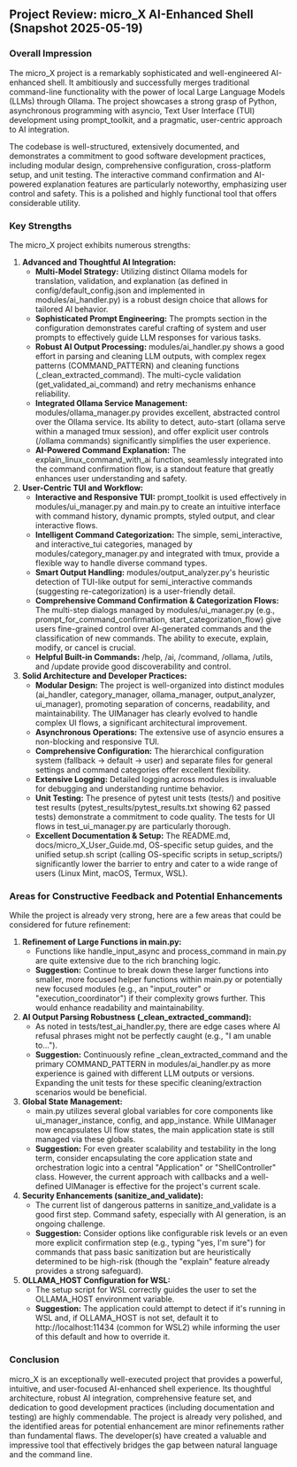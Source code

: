## **Project Review: micro\_X AI-Enhanced Shell (Snapshot 2025-05-19)**

### **Overall Impression**

The micro\_X project is a remarkably sophisticated and well-engineered AI-enhanced shell. It ambitiously and successfully merges traditional command-line functionality with the power of local Large Language Models (LLMs) through Ollama. The project showcases a strong grasp of Python, asynchronous programming with asyncio, Text User Interface (TUI) development using prompt\_toolkit, and a pragmatic, user-centric approach to AI integration.

The codebase is well-structured, extensively documented, and demonstrates a commitment to good software development practices, including modular design, comprehensive configuration, cross-platform setup, and unit testing. The interactive command confirmation and AI-powered explanation features are particularly noteworthy, emphasizing user control and safety. This is a polished and highly functional tool that offers considerable utility.

### **Key Strengths**

The micro\_X project exhibits numerous strengths:

1. **Advanced and Thoughtful AI Integration:**  
   * **Multi-Model Strategy:** Utilizing distinct Ollama models for translation, validation, and explanation (as defined in config/default\_config.json and implemented in modules/ai\_handler.py) is a robust design choice that allows for tailored AI behavior.  
   * **Sophisticated Prompt Engineering:** The prompts section in the configuration demonstrates careful crafting of system and user prompts to effectively guide LLM responses for various tasks.  
   * **Robust AI Output Processing:** modules/ai\_handler.py shows a good effort in parsing and cleaning LLM outputs, with complex regex patterns (COMMAND\_PATTERN) and cleaning functions (\_clean\_extracted\_command). The multi-cycle validation (get\_validated\_ai\_command) and retry mechanisms enhance reliability.  
   * **Integrated Ollama Service Management:** modules/ollama\_manager.py provides excellent, abstracted control over the Ollama service. Its ability to detect, auto-start (ollama serve within a managed tmux session), and offer explicit user controls (/ollama commands) significantly simplifies the user experience.  
   * **AI-Powered Command Explanation:** The explain\_linux\_command\_with\_ai function, seamlessly integrated into the command confirmation flow, is a standout feature that greatly enhances user understanding and safety.  
2. **User-Centric TUI and Workflow:**  
   * **Interactive and Responsive TUI:** prompt\_toolkit is used effectively in modules/ui\_manager.py and main.py to create an intuitive interface with command history, dynamic prompts, styled output, and clear interactive flows.  
   * **Intelligent Command Categorization:** The simple, semi\_interactive, and interactive\_tui categories, managed by modules/category\_manager.py and integrated with tmux, provide a flexible way to handle diverse command types.  
   * **Smart Output Handling:** modules/output\_analyzer.py's heuristic detection of TUI-like output for semi\_interactive commands (suggesting re-categorization) is a user-friendly detail.  
   * **Comprehensive Command Confirmation & Categorization Flows:** The multi-step dialogs managed by modules/ui\_manager.py (e.g., prompt\_for\_command\_confirmation, start\_categorization\_flow) give users fine-grained control over AI-generated commands and the classification of new commands. The ability to execute, explain, modify, or cancel is crucial.  
   * **Helpful Built-in Commands:** /help, /ai, /command, /ollama, /utils, and /update provide good discoverability and control.  
3. **Solid Architecture and Developer Practices:**  
   * **Modular Design:** The project is well-organized into distinct modules (ai\_handler, category\_manager, ollama\_manager, output\_analyzer, ui\_manager), promoting separation of concerns, readability, and maintainability. The UIManager has clearly evolved to handle complex UI flows, a significant architectural improvement.  
   * **Asynchronous Operations:** The extensive use of asyncio ensures a non-blocking and responsive TUI.  
   * **Comprehensive Configuration:** The hierarchical configuration system (fallback \-\> default \-\> user) and separate files for general settings and command categories offer excellent flexibility.  
   * **Extensive Logging:** Detailed logging across modules is invaluable for debugging and understanding runtime behavior.  
   * **Unit Testing:** The presence of pytest unit tests (tests/) and positive test results (pytest\_results/pytest\_results.txt showing 62 passed tests) demonstrate a commitment to code quality. The tests for UI flows in test\_ui\_manager.py are particularly thorough.  
   * **Excellent Documentation & Setup:** The README.md, docs/micro\_X\_User\_Guide.md, OS-specific setup guides, and the unified setup.sh script (calling OS-specific scripts in setup\_scripts/) significantly lower the barrier to entry and cater to a wide range of users (Linux Mint, macOS, Termux, WSL).

### **Areas for Constructive Feedback and Potential Enhancements**

While the project is already very strong, here are a few areas that could be considered for future refinement:

1. **Refinement of Large Functions in main.py:**  
   * Functions like handle\_input\_async and process\_command in main.py are quite extensive due to the rich branching logic.  
   * **Suggestion:** Continue to break down these larger functions into smaller, more focused helper functions within main.py or potentially new focused modules (e.g., an "input\_router" or "execution\_coordinator") if their complexity grows further. This would enhance readability and maintainability.  
2. **AI Output Parsing Robustness (\_clean\_extracted\_command):**  
   * As noted in tests/test\_ai\_handler.py, there are edge cases where AI refusal phrases might not be perfectly caught (e.g., "I am unable to...").  
   * **Suggestion:** Continuously refine \_clean\_extracted\_command and the primary COMMAND\_PATTERN in modules/ai\_handler.py as more experience is gained with different LLM outputs or versions. Expanding the unit tests for these specific cleaning/extraction scenarios would be beneficial.  
3. **Global State Management:**  
   * main.py utilizes several global variables for core components like ui\_manager\_instance, config, and app\_instance. While UIManager now encapsulates UI flow states, the main application state is still managed via these globals.  
   * **Suggestion:** For even greater scalability and testability in the long term, consider encapsulating the core application state and orchestration logic into a central "Application" or "ShellController" class. However, the current approach with callbacks and a well-defined UIManager is effective for the project's current scale.  
4. **Security Enhancements (sanitize\_and\_validate):**  
   * The current list of dangerous patterns in sanitize\_and\_validate is a good first step. Command safety, especially with AI generation, is an ongoing challenge.  
   * **Suggestion:** Consider options like configurable risk levels or an even more explicit confirmation step (e.g., typing "yes, I'm sure") for commands that pass basic sanitization but are heuristically determined to be high-risk (though the "explain" feature already provides a strong safeguard).  
5. **OLLAMA\_HOST Configuration for WSL:**  
   * The setup script for WSL correctly guides the user to set the OLLAMA\_HOST environment variable.  
   * **Suggestion:** The application could attempt to detect if it's running in WSL and, if OLLAMA\_HOST is not set, default it to http://localhost:11434 (common for WSL2) while informing the user of this default and how to override it.

### **Conclusion**

micro\_X is an exceptionally well-executed project that provides a powerful, intuitive, and user-focused AI-enhanced shell experience. Its thoughtful architecture, robust AI integration, comprehensive feature set, and dedication to good development practices (including documentation and testing) are highly commendable. The project is already very polished, and the identified areas for potential enhancement are minor refinements rather than fundamental flaws. The developer(s) have created a valuable and impressive tool that effectively bridges the gap between natural language and the command line.